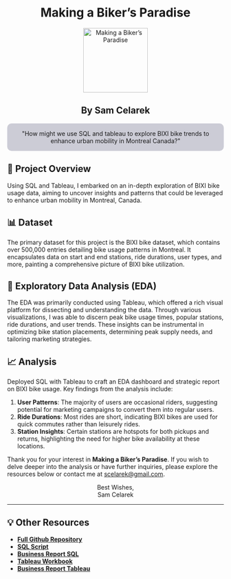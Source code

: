 <div align="center">

<h1>Making a Biker’s Paradise</h1>

<img align="center" src="https://github.com/scelarek/scelarek.github.io/assets/115444760/e20d42d0-6840-4e63-92a1-4afe715167c8" title="Making a Biker’s Paradise" alt="Making a Biker’s Paradise" width="150" height="150"> 

<h2><strong>By Sam Celarek</strong></h2>
</div>

<div align="center" style="background-color: #CCCCD6; padding: 15px; border-radius: 10px;">
"How might we use SQL and tableau to explore BIXI bike trends to enhance urban mobility in Montreal Canada?"
</div>

## 🎯 Project Overview

Using SQL and Tableau, I embarked on an in-depth exploration of BIXI bike usage data, aiming to uncover insights and patterns that could be leveraged to enhance urban mobility in Montreal, Canada.

## 📊 Dataset
The primary dataset for this project is the BIXI bike dataset, which contains over 500,000 entries detailing bike usage patterns in Montreal. It encapsulates data on start and end stations, ride durations, user types, and more, painting a comprehensive picture of BIXI bike utilization.

## 📶 Exploratory Data Analysis (EDA)
The EDA was primarily conducted using Tableau, which offered a rich visual platform for dissecting and understanding the data. Through various visualizations, I was able to discern peak bike usage times, popular stations, ride durations, and user trends. These insights can be instrumental in optimizing bike station placements, determining peak supply needs, and tailoring marketing strategies.

## 📈 Analysis
Deployed SQL with Tableau to craft an EDA dashboard and strategic report on BIXI bike usage. Key findings from the analysis include:
1. **User Patterns**: The majority of users are occasional riders, suggesting potential for marketing campaigns to convert them into regular users.
2. **Ride Durations**: Most rides are short, indicating BIXI bikes are used for quick commutes rather than leisurely rides.
3. **Station Insights**: Certain stations are hotspots for both pickups and returns, highlighting the need for higher bike availability at these locations.

Thank you for your interest in **Making a Biker’s Paradise**. If you wish to delve deeper into the analysis or have further inquiries, please explore the resources below or contact me at scelarek@gmail.com.

<div align="center">

Best Wishes, <br>
Sam Celarek

</div>

---

## 💡 Other Resources

- **[Full Github Repository](https://github.com/scelarek/BIXI-Bikers-Paradise)**
- **[SQL Script](/BIXI_pt1_SQL.sql)**
- **[Business Report SQL](/BIXI_pt2_Business_Report_SQL.pdf)**
- **[Tableau Workbook](/BIXI_pt3_Tableau_Notebook.twb)**
- **[Business Report Tableau](/BIXI_pt4_Business_Report_Tableau.pdf)**


